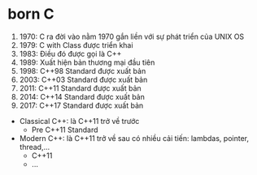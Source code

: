 # born C

1. 1970: C ra đời vào nằm 1970 gắn liền với sự phát triển của UNIX OS
2. 1979: C with Class được triển khai
3. 1983: Điều đó được gọi là C++
4. 1989: Xuất hiện bản thương mại đầu tiên
5. 1998: C++98 Standard được xuất bản
6. 2003: C++03 Standard được xuất bản
7. 2011: C++11 Standard được xuất bản
8. 2014: C++14 Standard được xuất bản
9. 2017: C++17 Standard được xuất bản

- Classical C++: là C++11 trở về trước
    - Pre C++11 Standard
- Modern C++: là C++11 trở về sau có nhiều cải tiến: lambdas, pointer, thread,...
    - C++11
    - ...
